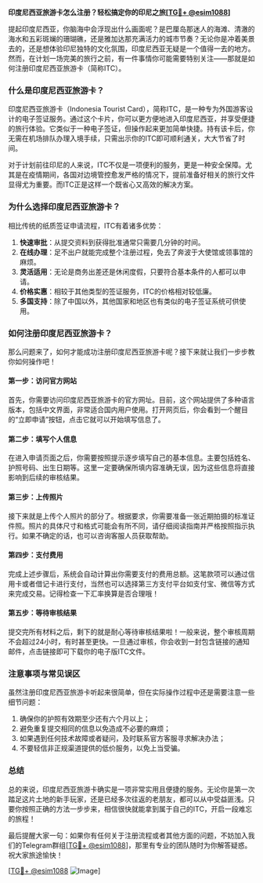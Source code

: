 **印度尼西亚旅游卡怎么注册？轻松搞定你的印尼之旅[[TG💪+ @esim1088](https://t.me/s/esim1088)]**

提起印度尼西亚，你脑海中会浮现出什么画面呢？是巴厘岛那迷人的海滩、清澈的海水和五彩斑斓的珊瑚礁，还是雅加达那充满活力的城市节奏？无论你是冲着美景去的，还是想体验印尼独特的文化氛围，印度尼西亚无疑是一个值得一去的地方。然而，在计划一场完美的旅行之前，有一件事情你可能需要特别关注——那就是如何注册印度尼西亚旅游卡（简称ITC）。

### 什么是印度尼西亚旅游卡？

印度尼西亚旅游卡（Indonesia Tourist Card），简称ITC，是一种专为外国游客设计的电子签证服务。通过这个卡片，你可以更方便地进入印度尼西亚，并享受便捷的旅行体验。它类似于一种电子签证，但操作起来更加简单快捷。持有该卡后，你无需在机场排队办理入境手续，只需出示你的ITC即可顺利通关，大大节省了时间。

对于计划前往印尼的人来说，ITC不仅是一项便利的服务，更是一种安全保障。尤其是在疫情期间，各国对边境管控愈发严格的情况下，提前准备好相关的旅行文件显得尤为重要。而ITC正是这样一个既省心又高效的解决方案。

### 为什么选择印度尼西亚旅游卡？

相比传统的纸质签证申请流程，ITC有着诸多优势：

1. **快速审批**：从提交资料到获得批准通常只需要几分钟的时间。
2. **在线办理**：足不出户就能完成整个注册过程，免去了奔波于大使馆或领事馆的麻烦。
3. **灵活适用**：无论是商务出差还是休闲度假，只要符合基本条件的人都可以申请。
4. **价格实惠**：相较于其他类型的签证服务，ITC的价格相对较低廉。
5. **多国支持**：除了中国以外，其他国家和地区也有类似的电子签证系统可供使用。

### 如何注册印度尼西亚旅游卡？

那么问题来了，如何才能成功注册印度尼西亚旅游卡呢？接下来就让我们一步步教你如何操作吧！

#### 第一步：访问官方网站

首先，你需要访问印度尼西亚旅游卡的官方网址。目前，这个网站提供了多种语言版本，包括中文界面，非常适合国内用户使用。打开网页后，你会看到一个醒目的“立即申请”按钮，点击它就可以开始填写信息了。

#### 第二步：填写个人信息

在进入申请页面之后，你需要按照提示逐步填写自己的基本信息。主要包括姓名、护照号码、出生日期等。这里一定要确保所填内容准确无误，因为这些信息将直接影响到后续的审核结果。

#### 第三步：上传照片

接下来就是上传个人照片的部分了。根据要求，你需要准备一张近期拍摄的标准证件照。照片的具体尺寸和格式可能会有所不同，请仔细阅读指南并严格按照指示执行。如果不确定的话，也可以咨询客服人员获取帮助。

#### 第四步：支付费用

完成上述步骤后，系统会自动计算出你需要支付的费用总额。这笔款项可以通过信用卡或者借记卡进行支付，当然也可以选择第三方支付平台如支付宝、微信等方式来完成交易。记得检查一下汇率换算是否合理哦！

#### 第五步：等待审核结果

提交完所有材料之后，剩下的就是耐心等待审核结果啦！一般来说，整个审核周期不会超过24小时，有时甚至更快。一旦通过审核，你会收到一封包含链接的通知邮件，点击链接即可下载你的电子版ITC文件。

### 注意事项与常见误区

虽然注册印度尼西亚旅游卡听起来很简单，但在实际操作过程中还是需要注意一些细节问题：

1. 确保你的护照有效期至少还有六个月以上；
2. 避免重复提交相同的信息以免造成不必要的麻烦；
3. 如果遇到任何技术故障或者疑问，及时联系官方客服寻求解决办法；
4. 不要轻信非正规渠道提供的低价服务，以免上当受骗。

### 总结

总的来说，印度尼西亚旅游卡确实是一项非常实用且便捷的服务。无论你是第一次踏足这片土地的新手玩家，还是已经多次往返的老朋友，都可以从中受益匪浅。只要你按照正确的方法一步步来，相信很快就能拿到属于自己的ITC，开启一段难忘的旅程！

最后提醒大家一句：如果你有任何关于注册流程或者其他方面的问题，不妨加入我们的Telegram群组[[TG💪+ @esim1088](https://t.me/s/esim1088)]，那里有专业的团队随时为你解答疑惑。祝大家旅途愉快！

[[TG💪+ @esim1088](https://t.me/s/esim1088) ![Image](https://i.postimg.cc/4NQfJmqS/Snipaste-2025-05-13-00-14-12.png)]
